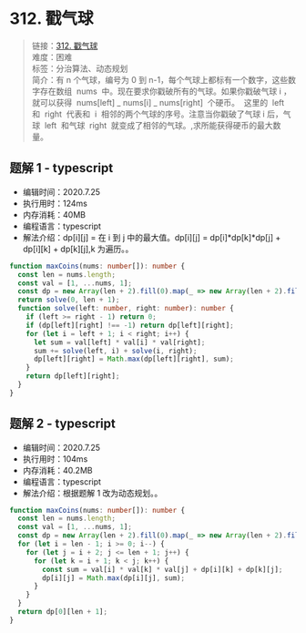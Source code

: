 # 312. 戳气球

> 链接：[312. 戳气球](https://leetcode-cn.com/problems/burst-balloons/)  
> 难度：困难  
> 标签：分治算法、动态规划  
> 简介：有 n 个气球，编号为 0 到 n-1，每个气球上都标有一个数字，这些数字存在数组  nums  中。现在要求你戳破所有的气球。如果你戳破气球 i ，就可以获得  nums[left] _ nums[i] _ nums[right]  个硬币。  这里的  left  和  right  代表和  i  相邻的两个气球的序号。注意当你戳破了气球 i 后，气球  left  和气球  right  就变成了相邻的气球。,求所能获得硬币的最大数量。

## 题解 1 - typescript

- 编辑时间：2020.7.25
- 执行用时：124ms
- 内存消耗：40MB
- 编程语言：typescript
- 解法介绍：dp[i][j] = 在 i 到 j 中的最大值。dp[i][j] = dp[i]*dp[k]*dp[j] + dp[i][k] + dp[k][j],k 为遍历。。

```typescript
function maxCoins(nums: number[]): number {
  const len = nums.length;
  const val = [1, ...nums, 1];
  const dp = new Array(len + 2).fill(0).map(_ => new Array(len + 2).fill(-1));
  return solve(0, len + 1);
  function solve(left: number, right: number): number {
    if (left >= right - 1) return 0;
    if (dp[left][right] !== -1) return dp[left][right];
    for (let i = left + 1; i < right; i++) {
      let sum = val[left] * val[i] * val[right];
      sum += solve(left, i) + solve(i, right);
      dp[left][right] = Math.max(dp[left][right], sum);
    }
    return dp[left][right];
  }
}
```

## 题解 2 - typescript

- 编辑时间：2020.7.25
- 执行用时：104ms
- 内存消耗：40.2MB
- 编程语言：typescript
- 解法介绍：根据题解 1 改为动态规划。。

```typescript
function maxCoins(nums: number[]): number {
  const len = nums.length;
  const val = [1, ...nums, 1];
  const dp = new Array(len + 2).fill(0).map(_ => new Array(len + 2).fill(0));
  for (let i = len - 1; i >= 0; i--) {
    for (let j = i + 2; j <= len + 1; j++) {
      for (let k = i + 1; k < j; k++) {
        const sum = val[i] * val[k] * val[j] + dp[i][k] + dp[k][j];
        dp[i][j] = Math.max(dp[i][j], sum);
      }
    }
  }
  return dp[0][len + 1];
}
```
